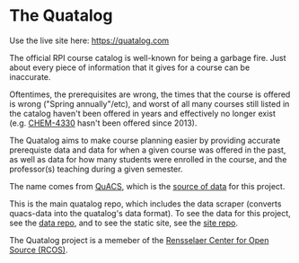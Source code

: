 # The Quatalog

Use the live site here: https://quatalog.com

The official RPI course catalog is well-known for being a garbage fire.
Just about every piece of information that it gives for a course can be inaccurate.

Oftentimes, the prerequisites are wrong, the times that the course is offered is wrong ("Spring annually"/etc),
and worst of all many courses still listed in the catalog haven't been offered in years and effectively no longer exist (e.g. [CHEM-4330](catalog.rpi.edu/preview_course.php?catoid=24&coid=51428) hasn't been offered since 2013).

The Quatalog aims to make course planning easier by providing accurate prerequiste data and data for when a
given course was offered in the past, as well as data for how many students were enrolled in the course,
and the professor(s) teaching during a given semester.

The name comes from [QuACS](https://github.com/quacs/quacs), which is the [source of data](https://github.com/quacs/quacs-data) for this project.

This is the main quatalog repo, which includes the data scraper (converts quacs-data into the quatalog's data format). To see the data for this project, see the [data repo](https://github.com/quatalog/data), and to see the static site, see the [site repo](https://github.com/quacs/site).

The Quatalog project is a memeber of the [Rensselaer Center for Open Source (RCOS)](https://rcos.io).
